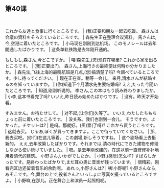 ## 第40课
 

これから友達と食事に行くところです。  |  (我)正要和朋友一起去吃饭。
森さんは会議の資料をそろえているところです。  |  森先生正在整理会议资料。
馬さんは,今,空港に着いたところです。  |  小马现在刚刚到达机场。
このモノレ－ルは去年開通したばかりです。  |  这条单轨铁路是去年刚开通的。


もしもし,森さん,今どこですか。  |  喂!森先生,(您)现在在哪里?
これから家を出るところです。  |  (我)正要出门。
森さん,上海行きの最終便は何時か分かりましたか。  |  森先生,飞往上海的最晚航班是几点,(您)搞清楚了吗?
今調べているところです。少し待ってください。  |  现在正在查。稍等一会儿。
来月,清水さんが結婚するのを知っていますか。  |  (你)知道下个月清水先生要结婚吗?
ええ,たった今聞いたところです。  |  知道,刚刚听说的。
李さん,この本はもう読み終わりましたか。  |  小李,这本书看完了吗?
いいえ,昨日読み始めたばかりです。  |  没有。昨天才开始看。


すみません。お待たせして。  |  对不起,(让你们)久等了。
いいえ,わたしたちもちょっと前に着いたところです。  |  没关系。我们也刚到一会儿。
そうですか。よかった。チケットは?  |  是吗。那就好。(买)票(了吗)?
これから買うところです。  |  这就去买。
じゃあ,ぼくが買ってきますよ。ここで待っていてください。  |  那,我去买吧。(你们)在这儿等着。
この劇場,新しそうですね。  |  这个剧场看上去挺新的。
ええ,去年改築したばかりです。それまでは,清の時代にできた建物を修理しながら使い続けていました。  |  嗯。是去年刚改建的。在这以前一直修修补补地用着清代的建筑。
小野さん,いかがでしたか。  |  小野,(感觉)怎么样?
すばらしかったです。見終わったばかりで,まだ耳の奥に音楽が残っています。  |  很精彩。刚看完耳边还留着音乐的余韵呢。
あれっ,小野さんは?  |  咦!小野呢?
小野さんなら,あそこです。今,舞台の上で,役者さんといっしょに写真を撮っているところですよ。  |  小野嘛,在那儿。正在舞台上和演员一起照相呢。